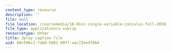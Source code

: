 ```yaml
---
content_type: resource
description: ''
file: null
file_location: /coursemedia/18-01sc-single-variable-calculus-fall-2010/60c506c1fab858819977aac73eed7664_-MI0b4h3rS0.vtt
file_type: application/x-subrip
resourcetype: Other
title: 3play caption file
uid: 60c506c1-fab8-5881-9977-aac73eed7664
---
```

